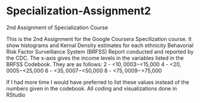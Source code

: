 # Specialization-Assignment2
2nd Assignment of Specialization Course


This is the 2nd Assignment for the Google Coursera Specilization course. It show histograms and Kernal Density estimates for each ethnicity Behavorial Risk Factor Surveillance System (BRFSS) Report conducted and reported by the CDC. The x-axis gives the income levels in the variables listed in the BRFSS Codebook. They are as follows:
2 - <$10,000
3 - <$15,000
4 - <$20,000
5 - <$25,000
6 - <$35,000
7 - <$50,000
8 - <$75,000
9 - >$75,000

If I had more time I would have preferred to list these values instead of the numbers given in the codebook.
All coding and visualizations done in RStudio
